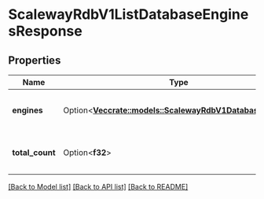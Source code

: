 # ScalewayRdbV1ListDatabaseEnginesResponse

## Properties

Name | Type | Description | Notes
------------ | ------------- | ------------- | -------------
**engines** | Option<[**Vec<crate::models::ScalewayRdbV1DatabaseEngine>**](scaleway.rdb.v1.DatabaseEngine.md)> | List of the available database engines | [optional]
**total_count** | Option<**f32**> | Total count of database engines available | [optional]

[[Back to Model list]](../README.md#documentation-for-models) [[Back to API list]](../README.md#documentation-for-api-endpoints) [[Back to README]](../README.md)


